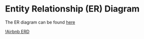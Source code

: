 # Entity Relationship (ER) Diagram

The ER diagram can be found [here](https://dbdiagram.io/d/Airbnb-ERD-674583d2e9daa85acab9abb0)

[!Airbnb ERD](erd.png)
